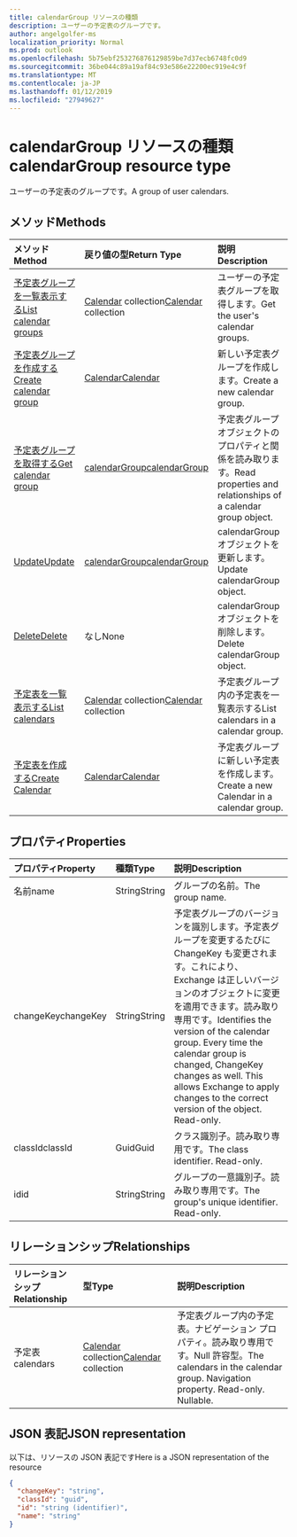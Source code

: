 ```yaml
---
title: calendarGroup リソースの種類
description: ユーザーの予定表のグループです。
author: angelgolfer-ms
localization_priority: Normal
ms.prod: outlook
ms.openlocfilehash: 5b75ebf253276876129859be7d37ecb6748fc0d9
ms.sourcegitcommit: 36be044c89a19af84c93e586e22200ec919e4c9f
ms.translationtype: MT
ms.contentlocale: ja-JP
ms.lasthandoff: 01/12/2019
ms.locfileid: "27949627"
---
```

# <a name="calendargroup-resource-type"></a><span data-ttu-id="67579-103">calendarGroup リソースの種類</span><span class="sxs-lookup"><span data-stu-id="67579-103">calendarGroup resource type</span></span>

<span data-ttu-id="67579-104">ユーザーの予定表のグループです。</span><span class="sxs-lookup"><span data-stu-id="67579-104">A group of user calendars.</span></span>

## <a name="methods"></a><span data-ttu-id="67579-105">メソッド</span><span class="sxs-lookup"><span data-stu-id="67579-105">Methods</span></span>

| <span data-ttu-id="67579-106">メソッド</span><span class="sxs-lookup"><span data-stu-id="67579-106">Method</span></span>                                                      | <span data-ttu-id="67579-107">戻り値の型</span><span class="sxs-lookup"><span data-stu-id="67579-107">Return Type</span></span>                        | <span data-ttu-id="67579-108">説明</span><span class="sxs-lookup"><span data-stu-id="67579-108">Description</span></span>                                                   |
| :---------------------------------------------------------- | :--------------------------------- | :------------------------------------------------------------ |
| [<span data-ttu-id="67579-109">予定表グループを一覧表示する</span><span class="sxs-lookup"><span data-stu-id="67579-109">List calendar groups</span></span>](../api/user-list-calendargroups.md)  | <span data-ttu-id="67579-110">[Calendar](calendar.md) collection</span><span class="sxs-lookup"><span data-stu-id="67579-110">[Calendar](calendar.md) collection</span></span> | <span data-ttu-id="67579-111">ユーザーの予定表グループを取得します。</span><span class="sxs-lookup"><span data-stu-id="67579-111">Get the user's calendar groups.</span></span>                               |
| [<span data-ttu-id="67579-112">予定表グループを作成する</span><span class="sxs-lookup"><span data-stu-id="67579-112">Create calendar group</span></span>](../api/user-post-calendargroups.md) | [<span data-ttu-id="67579-113">Calendar</span><span class="sxs-lookup"><span data-stu-id="67579-113">Calendar</span></span>](calendar.md)            | <span data-ttu-id="67579-114">新しい予定表グループを作成します。</span><span class="sxs-lookup"><span data-stu-id="67579-114">Create a new calendar group.</span></span>                                  |
| [<span data-ttu-id="67579-115">予定表グループを取得する</span><span class="sxs-lookup"><span data-stu-id="67579-115">Get calendar group</span></span>](../api/calendargroup-get.md)           | [<span data-ttu-id="67579-116">calendarGroup</span><span class="sxs-lookup"><span data-stu-id="67579-116">calendarGroup</span></span>](calendargroup.md)  | <span data-ttu-id="67579-117">予定表グループ オブジェクトのプロパティと関係を読み取ります。</span><span class="sxs-lookup"><span data-stu-id="67579-117">Read properties and relationships of a calendar group object.</span></span> |
| [<span data-ttu-id="67579-118">Update</span><span class="sxs-lookup"><span data-stu-id="67579-118">Update</span></span>](../api/calendargroup-update.md)                    | [<span data-ttu-id="67579-119">calendarGroup</span><span class="sxs-lookup"><span data-stu-id="67579-119">calendarGroup</span></span>](calendargroup.md)  | <span data-ttu-id="67579-120">calendarGroup オブジェクトを更新します。</span><span class="sxs-lookup"><span data-stu-id="67579-120">Update calendarGroup object.</span></span>                                  |
| [<span data-ttu-id="67579-121">Delete</span><span class="sxs-lookup"><span data-stu-id="67579-121">Delete</span></span>](../api/calendargroup-delete.md)                    | <span data-ttu-id="67579-122">なし</span><span class="sxs-lookup"><span data-stu-id="67579-122">None</span></span>                               | <span data-ttu-id="67579-123">calendarGroup オブジェクトを削除します。</span><span class="sxs-lookup"><span data-stu-id="67579-123">Delete calendarGroup object.</span></span>                                  |
| [<span data-ttu-id="67579-124">予定表を一覧表示する</span><span class="sxs-lookup"><span data-stu-id="67579-124">List calendars</span></span>](../api/calendargroup-list-calendars.md)    | <span data-ttu-id="67579-125">[Calendar](calendar.md) collection</span><span class="sxs-lookup"><span data-stu-id="67579-125">[Calendar](calendar.md) collection</span></span> | <span data-ttu-id="67579-126">予定表グループ内の予定表を一覧表示する</span><span class="sxs-lookup"><span data-stu-id="67579-126">List calendars in a calendar group.</span></span>                           |
| [<span data-ttu-id="67579-127">予定表を作成する</span><span class="sxs-lookup"><span data-stu-id="67579-127">Create Calendar</span></span>](../api/calendargroup-post-calendars.md)   | [<span data-ttu-id="67579-128">Calendar</span><span class="sxs-lookup"><span data-stu-id="67579-128">Calendar</span></span>](calendar.md)            | <span data-ttu-id="67579-129">予定表グループに新しい予定表を作成します。</span><span class="sxs-lookup"><span data-stu-id="67579-129">Create a new Calendar in a calendar group.</span></span>                    |

## <a name="properties"></a><span data-ttu-id="67579-130">プロパティ</span><span class="sxs-lookup"><span data-stu-id="67579-130">Properties</span></span>

| <span data-ttu-id="67579-131">プロパティ</span><span class="sxs-lookup"><span data-stu-id="67579-131">Property</span></span>  | <span data-ttu-id="67579-132">種類</span><span class="sxs-lookup"><span data-stu-id="67579-132">Type</span></span>   | <span data-ttu-id="67579-133">説明</span><span class="sxs-lookup"><span data-stu-id="67579-133">Description</span></span>                                                                                                                                                                                               |
| :-------- | :----- | :-------------------------------------------------------------------------------------------------------------------------------------------------------------------------------------------------------- |
| <span data-ttu-id="67579-134">名前</span><span class="sxs-lookup"><span data-stu-id="67579-134">name</span></span>      | <span data-ttu-id="67579-135">String</span><span class="sxs-lookup"><span data-stu-id="67579-135">String</span></span> | <span data-ttu-id="67579-136">グループの名前。</span><span class="sxs-lookup"><span data-stu-id="67579-136">The group name.</span></span>                                                                                                                                                                                           |
| <span data-ttu-id="67579-137">changeKey</span><span class="sxs-lookup"><span data-stu-id="67579-137">changeKey</span></span> | <span data-ttu-id="67579-138">String</span><span class="sxs-lookup"><span data-stu-id="67579-138">String</span></span> | <span data-ttu-id="67579-p101">予定表グループのバージョンを識別します。予定表グループを変更するたびに ChangeKey も変更されます。これにより、Exchange は正しいバージョンのオブジェクトに変更を適用できます。読み取り専用です。</span><span class="sxs-lookup"><span data-stu-id="67579-p101">Identifies the version of the calendar group. Every time the calendar group is changed, ChangeKey changes as well. This allows Exchange to apply changes to the correct version of the object. Read-only.</span></span> |
| <span data-ttu-id="67579-143">classId</span><span class="sxs-lookup"><span data-stu-id="67579-143">classId</span></span>   | <span data-ttu-id="67579-144">Guid</span><span class="sxs-lookup"><span data-stu-id="67579-144">Guid</span></span>   | <span data-ttu-id="67579-p102">クラス識別子。読み取り専用です。</span><span class="sxs-lookup"><span data-stu-id="67579-p102">The class identifier. Read-only.</span></span>                                                                                                                                                                          |
| <span data-ttu-id="67579-147">id</span><span class="sxs-lookup"><span data-stu-id="67579-147">id</span></span>        | <span data-ttu-id="67579-148">String</span><span class="sxs-lookup"><span data-stu-id="67579-148">String</span></span> | <span data-ttu-id="67579-p103">グループの一意識別子。読み取り専用です。</span><span class="sxs-lookup"><span data-stu-id="67579-p103">The group's unique identifier. Read-only.</span></span>                                                                                                                                                                 |

## <a name="relationships"></a><span data-ttu-id="67579-151">リレーションシップ</span><span class="sxs-lookup"><span data-stu-id="67579-151">Relationships</span></span>

| <span data-ttu-id="67579-152">リレーションシップ</span><span class="sxs-lookup"><span data-stu-id="67579-152">Relationship</span></span> | <span data-ttu-id="67579-153">型</span><span class="sxs-lookup"><span data-stu-id="67579-153">Type</span></span>                               | <span data-ttu-id="67579-154">説明</span><span class="sxs-lookup"><span data-stu-id="67579-154">Description</span></span>                                                                    |
| :----------- | :--------------------------------- | :----------------------------------------------------------------------------- |
| <span data-ttu-id="67579-155">予定表</span><span class="sxs-lookup"><span data-stu-id="67579-155">calendars</span></span>    | <span data-ttu-id="67579-156">[Calendar](calendar.md) collection</span><span class="sxs-lookup"><span data-stu-id="67579-156">[Calendar](calendar.md) collection</span></span> | <span data-ttu-id="67579-p104">予定表グループ内の予定表。ナビゲーション プロパティ。読み取り専用です。Null 許容型。</span><span class="sxs-lookup"><span data-stu-id="67579-p104">The calendars in the calendar group. Navigation property. Read-only. Nullable.</span></span> |

## <a name="json-representation"></a><span data-ttu-id="67579-161">JSON 表記</span><span class="sxs-lookup"><span data-stu-id="67579-161">JSON representation</span></span>

<span data-ttu-id="67579-162">以下は、リソースの JSON 表記です</span><span class="sxs-lookup"><span data-stu-id="67579-162">Here is a JSON representation of the resource</span></span>

<!--{
  "blockType": "resource",
  "optionalProperties": [
    "calendars"
  ],
  "keyProperty": "id",
  "baseType": "microsoft.graph.entity",
  "@odata.type": "microsoft.graph.calendarGroup",
  "@odata.annotations": [
    {
      "property": "calendars",
      "capabilities": {
        "changeTracking": false,
        "expandable": false,
        "navigability": "single",
        "searchable": false
      }
    }
  ]
}-->

```json
{
  "changeKey": "string",
  "classId": "guid",
  "id": "string (identifier)",
  "name": "string"
}
```

<!-- uuid: 8fcb5dbc-d5aa-4681-8e31-b001d5168d79
2015-10-25 14:57:30 UTC -->

<!-- {
  "type": "#page.annotation",
  "description": "calendarGroup resource",
  "keywords": "",
  "section": "documentation",
  "tocPath": ""
}-->
